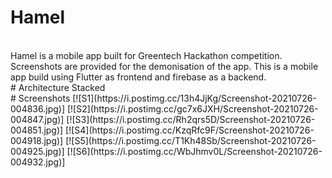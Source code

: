 # Hamel
<br>
Hamel is a mobile app built for Greentech Hackathon competition. Screenshots are provided for the demonisation of the app.
This is a mobile app build using Flutter as frontend and firebase as a backend.
<br>
# Architecture 
Stacked

<br>
# Screenshots 
[![S1](https://i.postimg.cc/13h4JjKg/Screenshot-20210726-004836.jpg)]
[![S2](https://i.postimg.cc/gc7x6JXH/Screenshot-20210726-004847.jpg)]
[![S3](https://i.postimg.cc/Rh2qrs5D/Screenshot-20210726-004851.jpg)]
[![S4](https://i.postimg.cc/KzqRfc9F/Screenshot-20210726-004918.jpg)]
[![S5](https://i.postimg.cc/T1Kh48Sb/Screenshot-20210726-004925.jpg)]
[![S6](https://i.postimg.cc/WbJhmv0L/Screenshot-20210726-004932.jpg)]

